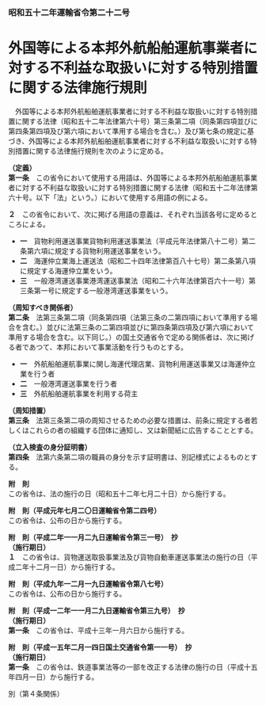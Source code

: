 ### 昭和五十二年運輸省令第二十二号  
# 外国等による本邦外航船舶運航事業者に対する不利益な取扱いに対する特別措置に関する法律施行規則  
　外国等による本邦外航船舶運航事業者に対する不利益な取扱いに対する特別措置に関する法律（昭和五十二年法律第六十号）第三条第二項（同条第四項並びに第四条第四項及び第六項において準用する場合を含む。）及び第七条の規定に基づき、外国等による本邦外航船舶運航事業者に対する不利益な取扱いに対する特別措置に関する法律施行規則を次のように定める。  
  
**（定義）**  
**第一条**　この省令において使用する用語は、外国等による本邦外航船舶運航事業者に対する不利益な取扱いに対する特別措置に関する法律（昭和五十二年法律第六十号。以下「法」という。）において使用する用語の例による。  
  
**２**　この省令において、次に掲げる用語の意義は、それぞれ当該各号に定めるところによる。  
* **一**　貨物利用運送事業貨物利用運送事業法（平成元年法律第八十二号）第二条第六項に規定する貨物利用運送事業をいう。  
* **二**　海運仲立業海上運送法（昭和二十四年法律第百八十七号）第二条第八項に規定する海運仲立業をいう。  
* **三**　一般港湾運送事業港湾運送事業法（昭和二十六年法律第百六十一号）第三条第一号に規定する一般港湾運送事業をいう。  
  
**（周知すべき関係者）**  
**第二条**　法第三条第二項（同条第四項（法第三条の二第四項において準用する場合を含む。）並びに法第三条の二第四項並びに第四条第四項及び第六項において準用する場合を含む。以下同じ。）の国土交通省令で定める関係者は、次に掲げる者であつて、本邦において事業活動を行うものとする。  
* **一**　外航船舶運航事業に関し海運代理店業、貨物利用運送事業又は海運仲立業を行う者  
* **二**　一般港湾運送事業を行う者  
* **三**　外航船舶運航事業を利用する荷主  
  
**（周知措置）**  
**第三条**　法第三条第二項の周知させるための必要な措置は、前条に規定する者若しくはこれらの者の組織する団体に通知し、又は新聞紙に広告することとする。  
  
**（立入検査の身分証明書）**  
**第四条**　法第六条第二項の職員の身分を示す証明書は、別記様式によるものとする。  
  
**附　則**  
この省令は、法の施行の日（昭和五十二年七月二十日）から施行する。  
  
**附　則（平成元年七月二〇日運輸省令第二四号）**  
この省令は、公布の日から施行する。  
  
**附　則（平成二年一一月二九日運輸省令第三一号）　抄**  
**（施行期日）**  
**１**　この省令は、貨物運送取扱事業法及び貨物自動車運送事業法の施行の日（平成二年十二月一日）から施行する。  
  
**附　則（平成九年一二月一九日運輸省令第八七号）**  
この省令は、公布の日から施行する。  
  
**附　則（平成一二年一一月二九日運輸省令第三九号）　抄**  
**（施行期日）**  
**第一条**　この省令は、平成十三年一月六日から施行する。  
  
**附　則（平成一五年二月一四日国土交通省令第一一号）　抄**  
**（施行期日）**  
**第一条**　この省令は、鉄道事業法等の一部を改正する法律の施行の日（平成十五年四月一日）から施行する。  
  
別（第４条関係）  

          
        